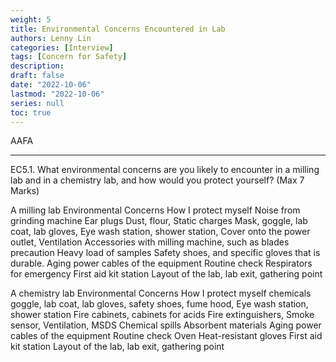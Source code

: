 ```yaml
---
weight: 5
title: Environmental Concerns Encountered in Lab
authors: Lenny Lin
categories: [Interview]
tags: [Concern for Safety]
description: 
draft: false
date: "2022-10-06"
lastmod: "2022-10-06"
series: null
toc: true
---
```

AAFA

<!--more-->
---

EC5.1.	What environmental concerns are you likely to encounter in a milling lab and in a chemistry lab, and how would you protect yourself? (Max 7 Marks)

A milling lab
Environmental Concerns	How I protect myself
Noise from grinding machine	Ear plugs
Dust, flour,
Static charges	Mask, goggle, lab coat, lab gloves,
Eye wash station, shower station,
Cover onto the power outlet,
Ventilation
Accessories with milling machine, such as blades	precaution
Heavy load of samples	Safety shoes, and specific gloves that is durable.
Aging power cables of the equipment	Routine check
	Respirators for emergency
First aid kit station
Layout of the lab, lab exit, gathering point

A chemistry lab
Environmental Concerns	How I protect myself
chemicals	goggle, lab coat, lab gloves,
safety shoes,
fume hood,
Eye wash station, shower station
Fire cabinets, cabinets for acids
Fire extinguishers,
Smoke sensor,
Ventilation,
MSDS
Chemical spills	Absorbent materials
Aging power cables of the equipment	Routine check
Oven	Heat-resistant gloves
	First aid kit station
Layout of the lab, lab exit, gathering point
